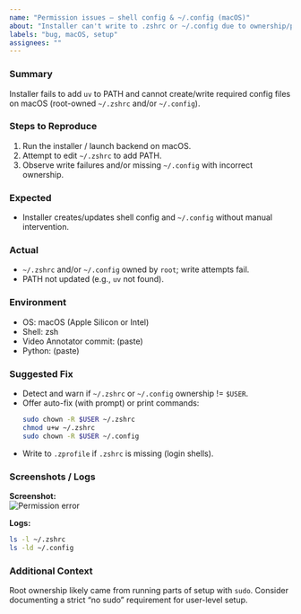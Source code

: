 ```yaml
---
name: "Permission issues — shell config & ~/.config (macOS)"
about: "Installer can't write to .zshrc or ~/.config due to ownership/permissions problems."
labels: "bug, macOS, setup"
assignees: ""
---
```


### Summary
Installer fails to add `uv` to PATH and cannot create/write required config files on macOS (root-owned `~/.zshrc` and/or `~/.config`).

### Steps to Reproduce
1. Run the installer / launch backend on macOS.
2. Attempt to edit `~/.zshrc` to add PATH.
3. Observe write failures and/or missing `~/.config` with incorrect ownership.

### Expected
- Installer creates/updates shell config and `~/.config` without manual intervention.

### Actual
- `~/.zshrc` and/or `~/.config` owned by `root`; write attempts fail.
- PATH not updated (e.g., `uv` not found).

### Environment
- OS: macOS (Apple Silicon or Intel)
- Shell: zsh
- Video Annotator commit: (paste)
- Python: (paste)

### Suggested Fix
- Detect and warn if `~/.zshrc` or `~/.config` ownership != `$USER`.
- Offer auto-fix (with prompt) or print commands:
  ```bash
  sudo chown -R $USER ~/.zshrc
  chmod u+w ~/.zshrc
  sudo chown -R $USER ~/.config
  ```
- Write to `.zprofile` if `.zshrc` is missing (login shells).

### Screenshots / Logs
**Screenshot:**  
![Permission error](<add-screenshot-here>)

**Logs:**
```bash
ls -l ~/.zshrc
ls -ld ~/.config
```

### Additional Context
Root ownership likely came from running parts of setup with `sudo`. Consider documenting a strict “no sudo” requirement for user-level setup.
